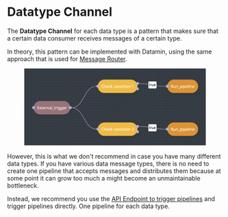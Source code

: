 # Datatype Channel

The **Datatype Channel** for each data type is a pattern that makes sure that a certain data consumer receives messages of a certain type.

In theory, this pattern can be implemented with Datamin, using the same approach that is used for [Message Router](message-router.md).

<figure><img src="../../.gitbook/assets/Screenshot 2024-05-03 at 21.36.24.png" alt=""><figcaption></figcaption></figure>

However, this is what we don't recommend in case you have many different data types. If you have various data message types, there is no need to create one pipeline that accepts messages and distributes them because at some point it can grow too much a might become an unmaintainable bottleneck.

Instead, we recommend you use the [API Endpoint to trigger pipelines](../../api/api-endpoints.md) and trigger pipelines directly. One pipeline for each data type.
